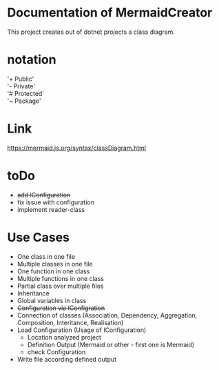 # Documentation of MermaidCreator
This project creates out of dotnet projects a class diagram.

# notation
'+ Public'  
'- Private'  
'# Protected'  
'~ Package'

# Link
https://mermaid.js.org/syntax/classDiagram.html

# toDo
- ~~add IConfiguration~~
- fix issue with configuration
- implement reader-class

# Use Cases
- One class in one file  
- Multiple classes in one file  
- One function in one class  
- Multiple functions in one class  
- Partial class over multiple files  
- Inheritance  
- Global variables in class  
- ~~Configuration via IConfigration~~
- Connection of classes (Association, Dependency, Aggregation, Composition, Interitance, Realisation)  
- Load Configuration (Usage of IConfiguration)  
	- Location analyzed project  
	- Definition Output (Mermaid or other - first one is Mermaid)  
	- check Configuration  
- Write file according defined output  
